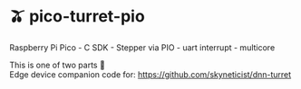 # 🫒 pico-turret-pio
Raspberry Pi Pico - C SDK - Stepper via PIO - uart interrupt - multicore

This is one of two parts 🥨 <br>
Edge device companion code for: https://github.com/skyneticist/dnn-turret
